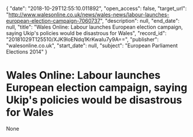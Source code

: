 {
  "date": "2018-10-29T12:55:10.011892", 
  "open_access": false, 
  "target_url": "http://www.walesonline.co.uk/news/wales-news/labour-launches-european-election-campaign-7060737", 
  "description": null, 
  "end_date": null, 
  "title": "Wales Online: Labour launches European election campaign, saying Ukip's policies would be disastrous for Wales", 
  "record_id": "20181029T125510/XJK9loENdq1KrKwaIu7y9A==", 
  "publisher": "walesonline.co.uk", 
  "start_date": null, 
  "subject": "European Parliament Elections 2014"
}

# Wales Online: Labour launches European election campaign, saying Ukip's policies would be disastrous for Wales

None